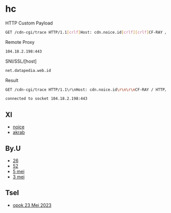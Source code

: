 # hc
HTTP Custom Payload

```sh
GET /cdn-cgi/trace HTTP/1.1[crlf]Host: cdn.noice.id[crlf][crlf]CF-RAY / HTTP/1.1[crlf]Host: [host][crlf]Upgrade: websocket[crlf]Connection: keep-alive[crlf]User-Agent: [ua][crlf]Upgrade: websocket[crlf][crlf]
```
Remote Proxy
```sh
104.18.2.198:443
```
SNI/SSL/[host]
```sh
net.datapedia.web.id
```
Result
```sh
GET /cdn-cgi/trace HTTP/1.1\r\nHost: cdn.noice.id\r\n\r\nCF-RAY / HTTP/1.1\r\nHost: net.datapedia.web.id\r\nUpgrade: websocket\r\nConnection: keep-alive\r\nUser-Agent: Mozilla/5.0 (Linux; Android 11; Infinix X6812B Build/RP1A.200720.011; wv) AppleWebKit/537.36 (KHTML, like Gecko) Version/4.0 Chrome/114.0.5735.131 Mobile Safari/537.36\r\nUpgrade: websocket\r\n\r\n

connected to socket 104.18.2.198:443
```

## Xl
* [noice](./xl/noice.hc)
* [akrab](./xl/akrab.hc)

## By.U
* [26](./byu/26.hc)
* [52](./byu/52.hc)
* [5 mei](./byu/byu1.hc)
* [3 mei](./byu/byuopok.hc)


## Tsel
* [opok 23 Mei 2023](./tsel/23meiopoktsel.hc)
